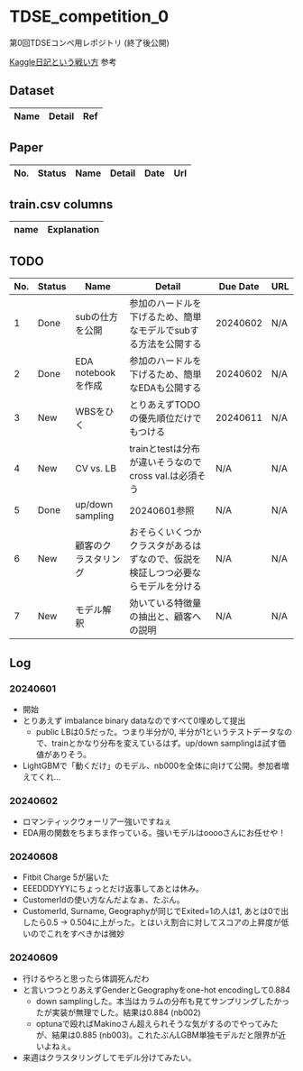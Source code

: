 # TDSE_competition_0

第0回TDSEコンペ用レポジトリ (終了後公開)

[Kaggle日記という戦い方](https://zenn.dev/fkubota/articles/3d8afb0e919b555ef068) 参考

## Dataset

|Name|Detail|Ref|
|---|---|---|

## Paper

|No.|Status|Name|Detail|Date|Url|
|---|---|---|---|---|---|

## train.csv columns

|name|Explanation|
|----|----|

## TODO

|No.|Status|Name|Detail|Due Date|URL|
|---|---|---|---|---|---|
| 1 | Done | subの仕方を公開 | 参加のハードルを下げるため、簡単なモデルでsubする方法を公開する | 20240602 | N/A |
| 2 | Done | EDA notebookを作成 | 参加のハードルを下げるため、簡単なEDAも公開する | 20240602 | N/A |
| 3 | New | WBSをひく | とりあえずTODOの優先順位だけでもつける | 20240611 | N/A |
| 4 | New | CV vs. LB | trainとtestは分布が違いそうなのでcross val.は必須そう | N/A | N/A |
| 5 | Done | up/down sampling | 20240601参照 | N/A | N/A |
| 6 | New | 顧客のクラスタリング | おそらくいくつかクラスタがあるはずなので、仮説を検証しつつ必要ならモデルを分ける | N/A | N/A |
| 7 | New | モデル解釈 | 効いている特徴量の抽出と、顧客への説明 | N/A | N/A |

## Log

### 20240601

- 開始
- とりあえず imbalance binary dataなのですべて0埋めして提出
  - public LBは0.5だった。つまり半分が0, 半分が1というテストデータなので、trainとかなり分布を変えているはず。up/down samplingは試す価値がありそう。
- LightGBMで「動くだけ」のモデル、nb000を全体に向けて公開。参加者増えてくれ...
  
### 20240602

- ロマンティックウォーリアー強いですねぇ
- EDA用の関数をちまちま作っている。強いモデルはooooさんにお任せや！

### 20240608

- Fitbit Charge 5が届いた
- EEEDDDYYYにちょっとだけ返事してあとは休み。
- CustomerIdの使い方なんだよなぁ、たぶん。
- CustomerId, Surname, Geographyが同じでExited=1の人は1, あとは0で出したら0.5 -> 0.504に上がった。とはいえ割合に対してスコアの上昇度が低いのでこれをすべきかは微妙

### 20240609

- 行けるやろと思ったら体調死んだわ
- と言いつつとりあえずGenderとGeographyをone-hot encodingして0.884
  - down samplingした。本当はカラムの分布も見てサンプリングしたかったが実装が無理でした。結果は0.884 (nb002)
  - optunaで殴ればMakinoさん超えられそうな気がするのでやってみたが、結果は0.885 (nb003)。これたぶんLGBM単独モデルだと限界が近いよねぇ。
- 来週はクラスタリングしてモデル分けてみたい。